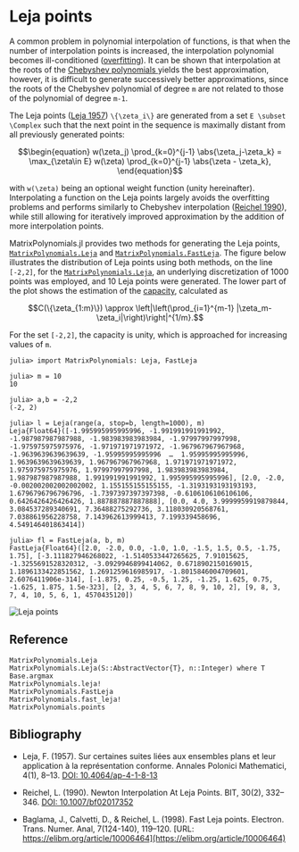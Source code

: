 # Leja points

A common problem in polynomial interpolation of functions, is that
when the number of interpolation points is increased, the
interpolation polynomial becomes ill-conditioned
([overfitting](https://en.wikipedia.org/wiki/Overfitting)). It can be
shown that interpolation at the roots of the [Chebyshev polynomials
](https://en.wikipedia.org/wiki/Chebyshev_polynomials) yields the best
approximation, however, it is difficult to generate successively
better approximations, since the roots of the Chebyshev polynomial of
degree ``m`` are not related to those of the polynomial of degree
``m-1``.

The Leja points ([Leja 1957](#Bibliography-1)) ``\{\zeta_i\}`` are
generated from a set ``E \subset \Complex`` such that the next point
in the sequence is maximally distant from all previously generated
points:

```math
\begin{equation}
w(\zeta_j)
\prod_{k=0}^{j-1} \abs{\zeta_j-\zeta_k} =
\max_{\zeta\in E}
w(\zeta)
\prod_{k=0}^{j-1}
\abs{\zeta - \zeta_k},
\end{equation}
```
with ``w(\zeta)`` being an optional weight function (unity
hereinafter). Interpolating a function on the Leja points largely
avoids the overfitting problems and performs similarly to Chebyshev
interpolation ([Reichel 1990](#Bibliography-1)), while still allowing
for iteratively improved approximation by the addition of more
interpolation points.

MatrixPolynomials.jl provides two methods for generating the Leja
points, [`MatrixPolynomials.Leja`](@ref) and
[`MatrixPolynomials.FastLeja`](@ref). The figure below illustrates the
distribution of Leja points using both methods, on the line
``[-2,2]``, for the [`MatrixPolynomials.Leja`](@ref), an underlying
discretization of 1000 points was employed, and 10 Leja points were
generated. The lower part of the plot shows the estimation of the
[capacity](https://en.wikipedia.org/wiki/Capacity_of_a_set),
calculated as
```math
C(\{\zeta_{1:m}\}) \approx
\left|\left(\prod_{i=1}^{m-1} |\zeta_m-\zeta_i|\right)\right|^{1/m}.
```
For the set ``[-2,2]``, the capacity is unity, which is approached for
increasing values of ``m``.

```julia-repl
julia> import MatrixPolynomials: Leja, FastLeja

julia> m = 10
10

julia> a,b = -2,2
(-2, 2)

julia> l = Leja(range(a, stop=b, length=1000), m)
Leja{Float64}([-1.995995995995996, -1.991991991991992, -1.987987987987988, -1.983983983983984, -1.97997997997998, -1.975975975975976, -1.971971971971972, -1.967967967967968, -1.9639639639639639, -1.95995995995996  …  1.95995995995996, 1.9639639639639639, 1.967967967967968, 1.971971971971972, 1.975975975975976, 1.97997997997998, 1.983983983983984, 1.987987987987988, 1.991991991991992, 1.995995995995996], [2.0, -2.0, -0.002002002002002002, 1.155155155155155, -1.3193193193193193, 1.6796796796796796, -1.7397397397397398, -0.6106106106106106, 0.6426426426426426, 1.887887887887888], [0.0, 4.0, 3.9999959919879844, 3.084537289340691, 7.36488275292736, 3.118030920568761, 7.038861956228758, 7.143962613999413, 7.199339458696, 4.549146401863414])

julia> fl = FastLeja(a, b, m)
FastLeja{Float64}([2.0, -2.0, 0.0, -1.0, 1.0, -1.5, 1.5, 0.5, -1.75, 1.75], [-3.111827946268022, -1.5140533447265625, 7.91015625, -1.3255691528320312, -3.0929946899414062, 0.6718902150169015, 1.1896133422851562, 1.2691259616985917, -1.8015846004709601, 2.6076411906e-314], [-1.875, 0.25, -0.5, 1.25, -1.25, 1.625, 0.75, -1.625, 1.875, 1.5e-323], [2, 3, 4, 5, 6, 7, 8, 9, 10, 2], [9, 8, 3, 7, 4, 10, 5, 6, 1, 4570435120])
```

![Leja points](figures/leja_points.svg)

## Reference

```@docs
MatrixPolynomials.Leja
MatrixPolynomials.Leja(S::AbstractVector{T}, n::Integer) where T
Base.argmax
MatrixPolynomials.leja!
MatrixPolynomials.FastLeja
MatrixPolynomials.fast_leja!
MatrixPolynomials.points
```

## Bibliography

- Leja, F. (1957). Sur certaines suites liées aux ensembles plans et
  leur application à la représentation conforme. Annales Polonici
  Mathematici, 4(1), 8–13. [DOI:
  10.4064/ap-4-1-8-13](http://dx.doi.org/10.4064/ap-4-1-8-13)

- Reichel, L. (1990). Newton Interpolation At Leja Points. BIT, 30(2),
  332–346. [DOI:
  10.1007/bf02017352](http://dx.doi.org/10.1007/bf02017352)

- Baglama, J., Calvetti, D., & Reichel, L. (1998). Fast Leja
  points. Electron. Trans. Numer. Anal, 7(124-140), 119–120. [URL:
  https://elibm.org/article/10006464](https://elibm.org/article/10006464)
